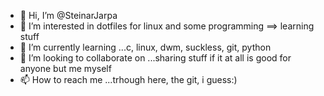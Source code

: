 - 👋 Hi, I’m @SteinarJarpa
- 👀 I’m interested in dotfiles for linux and some programming ==> learning stuff
- 🌱 I’m currently learning ...c, linux, dwm, suckless, git, python
- 💞️ I’m looking to collaborate on ...sharing stuff if it at all is good for anyone but me myself
- 📫 How to reach me ...trhough here, the git, i guess:)

<!---
SteinarJarpa/SteinarJarpa is a ✨ special ✨ repository because its `README.md` (this file) appears on your GitHub profile.
You can click the Preview link to take a look at your changes.
--->
